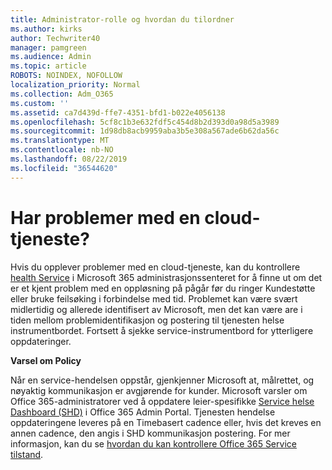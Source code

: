 ```yaml
---
title: Administrator-rolle og hvordan du tilordner
ms.author: kirks
author: Techwriter40
manager: pamgreen
ms.audience: Admin
ms.topic: article
ROBOTS: NOINDEX, NOFOLLOW
localization_priority: Normal
ms.collection: Adm_O365
ms.custom: ''
ms.assetid: ca7d439d-ffe7-4351-bfd1-b022e4056138
ms.openlocfilehash: 5cf8c1b3e632fdf5c454d8b2d393d0a98d5a3989
ms.sourcegitcommit: 1d98db8acb9959aba3b5e308a567ade6b62da56c
ms.translationtype: MT
ms.contentlocale: nb-NO
ms.lasthandoff: 08/22/2019
ms.locfileid: "36544620"
---
```

# <a name="experiencing-problems-with-a-cloud-service"></a>Har problemer med en cloud-tjeneste?

Hvis du opplever problemer med en cloud-tjeneste, kan du kontrollere [health Service](https://admin.microsoft.com/AdminPortal/Home#/servicehealth) i Microsoft 365 administrasjonssenteret for å finne ut om det er et kjent problem med en oppløsning på pågår før du ringer Kundestøtte eller bruke feilsøking i forbindelse med tid. Problemet kan være svært midlertidig og allerede identifisert av Microsoft, men det kan være are i tiden mellom problemidentifikasjon og postering til tjenesten helse instrumentbordet. Fortsett å sjekke service-instrumentbord for ytterligere oppdateringer.

**Varsel om Policy**

Når en service-hendelsen oppstår, gjenkjenner Microsoft at, målrettet, og nøyaktig kommunikasjon er avgjørende for kunder. Microsoft varsler om Office 365-administratorer ved å oppdatere leier-spesifikke [Service helse Dashboard (SHD)](https://admin.microsoft.com/AdminPortal/Home#/servicehealth) i Office 365 Admin Portal. Tjenesten hendelse oppdateringene leveres på en Timebasert cadence eller, hvis det kreves en annen cadence, den angis i SHD kommunikasjon postering. For mer informasjon, kan du se [hvordan du kan kontrollere Office 365 Service tilstand](https://docs.microsoft.com/office365/enterprise/view-service-health).

